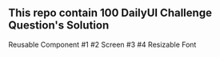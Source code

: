 ## This repo contain 100 DailyUI Challenge Question's Solution

Reusable Component
#1
#2 Screen
#3 
#4 Resizable Font